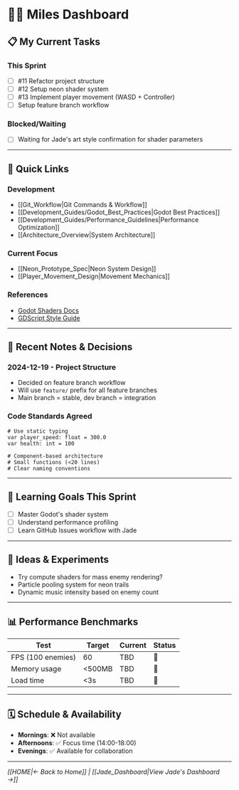# 👨‍💻 Miles Dashboard

## 📋 My Current Tasks
<!-- Embed from sprint board -->
### This Sprint
- [ ] #11 Refactor project structure
- [ ] #12 Setup neon shader system
- [ ] #13 Implement player movement (WASD + Controller)
- [ ] Setup feature branch workflow

### Blocked/Waiting
- [ ] Waiting for Jade's art style confirmation for shader parameters

---

## 🔗 Quick Links

### Development
- [[Git_Workflow|Git Commands & Workflow]]
- [[Development_Guides/Godot_Best_Practices|Godot Best Practices]]
- [[Development_Guides/Performance_Guidelines|Performance Optimization]]
- [[Architecture_Overview|System Architecture]]

### Current Focus
- [[Neon_Prototype_Spec|Neon System Design]]
- [[Player_Movement_Design|Movement Mechanics]]

### References
- [Godot Shaders Docs](https://docs.godotengine.org/en/stable/tutorials/shaders/index.html)
- [GDScript Style Guide](https://docs.godotengine.org/en/stable/tutorials/scripting/gdscript/gdscript_styleguide.html)

---

## 📝 Recent Notes & Decisions

### 2024-12-19 - Project Structure
- Decided on feature branch workflow
- Will use `feature/` prefix for all feature branches
- Main branch = stable, dev branch = integration

### Code Standards Agreed
```gdscript
# Use static typing
var player_speed: float = 300.0
var health: int = 100

# Component-based architecture
# Small functions (<20 lines)
# Clear naming conventions
```

---

## 🎯 Learning Goals This Sprint
- [ ] Master Godot's shader system
- [ ] Understand performance profiling
- [ ] Learn GitHub Issues workflow with Jade

---

## 💭 Ideas & Experiments
- Try compute shaders for mass enemy rendering?
- Particle pooling system for neon trails
- Dynamic music intensity based on enemy count

---

## 📊 Performance Benchmarks
| Test | Target | Current | Status |
|------|--------|---------|--------|
| FPS (100 enemies) | 60 | TBD | 🔄 |
| Memory usage | <500MB | TBD | 🔄 |
| Load time | <3s | TBD | 🔄 |

---

## 🗓️ Schedule & Availability
- **Mornings**: ❌ Not available
- **Afternoons**: ✅ Focus time (14:00-18:00)
- **Evenings**: ✅ Available for collaboration

---

*[[HOME|← Back to Home]] | [[Jade_Dashboard|View Jade's Dashboard →]]*